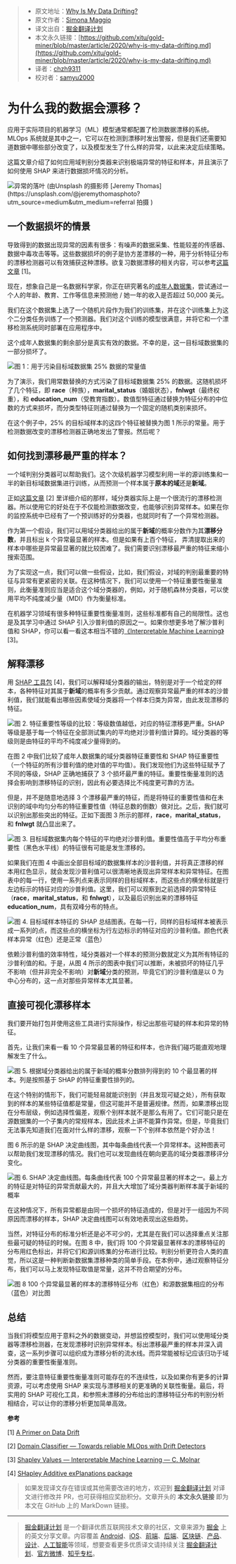 > * 原文地址：[Why Is My Data Drifting?](https://medium.com/data-from-the-trenches/why-is-my-data-drifting-a8ecc74920a5)
> * 原文作者：[Simona Maggio](https://medium.com/@maggio.simona)
> * 译文出自：[掘金翻译计划](https://github.com/xitu/gold-miner)
> * 本文永久链接：[https://github.com/xitu/gold-miner/blob/master/article/2020/why-is-my-data-drifting.md](https://github.com/xitu/gold-miner/blob/master/article/2020/why-is-my-data-drifting.md)
> * 译者：[chzh9311](https://github.com/chzh9311)
> * 校对者：[samyu2000](https://github.com/samyu2000)

# 为什么我的数据会漂移？

应用于实际项目的机器学习（ML）模型通常都配置了检测数据漂移的系统。MLOps 系统就是其中之一，它可以在检测到漂移时发出警报，但是我们还需要知道数据中哪些部分改变了，以及模型发生了什么样的异常，以此来决定后续策略。

这篇文章介绍了如何应用域判别分类器来识别极端异常的特征和样本，并且演示了如何使用 SHAP 来进行数据损坏情况的分析。

![异常的落叶 (由[Unsplash](https://unsplash.com?utm_source=medium&utm_medium=referral) 的摄影师 [Jeremy Thomas](https://unsplash.com/@jeremythomasphoto?utm_source=medium&utm_medium=referral 拍摄 )](https://cdn-images-1.medium.com/max/10368/0*NRGXc4k1hPb5d4jw)

## 一个数据损坏的情景

导致得到的数据出现异常的因素有很多：有噪声的数据采集、性能较差的传感器、数据中毒攻击等等。这些数据损坏的例子是协方差漂移的一种，用于分析特征分布的漂移检测器可以有效捕获这种漂移。欲复习数据漂移的相关内容，可以参考[这篇文章](https://medium.com/data-from-the-trenches/a-primer-on-data-drift-18789ef252a6) [1]。

现在，想象自己是一名数据科学家，你正在研究著名的[成年人数据集](https://www.openml.org/d/1590)，尝试通过一个人的年龄、教育、工作等信息来预测他 / 她一年的收入是否超过 50,000 美元。

我们在这个数据集上选了一个随机片段作为我们的训练集，并在这个训练集上为这个二分类任务训练了一个预测器。我们对这个训练的模型很满意，并将它和一个漂移检测系统同时部署在应用程序中。

这个成年人数据集的剩余部分是真实有效的数据。不幸的是，这一目标域数据集的一部分损坏了。

![图 1：用于污染目标域数据集 25% 数据的常量值](https://cdn-images-1.medium.com/max/2000/0*-5yCxLV4zV0SIsNR)

为了演示，我们用常数替换的方式污染了目标域数据集 25% 的数据。这随机损坏了几个特征，即 **race**（种族），**marital_status**（婚姻状态），**fnlwgt**（最终权重），和 **education_num**（受教育指数）。数值型特征通过替换为特征分布的中位数的方式来损坏，而分类型特征则通过替换为一个固定的随机类别来损坏。

在这个例子中，25% 的目标域样本的这四个特征被替换为图 1 所示的常量。用于检测数据改变的漂移检测器正确地发出了警报。然后呢？

## 如何找到漂移最严重的样本？

一个域判别分类器可以帮助我们。这个次级机器学习模型利用一半的源训练集和一半的新目标域数据集进行训练，从而预测一个样本属于**原本的域**还是**新域**。

正如[这篇文章](https://medium.com/data-from-the-trenches/towards-reliable-ml-ops-with-drift-detectors-5da1bdb29c63) [2] 里详细介绍的那样，域分类器实际上是一个很流行的漂移检测器。所以使用它的好处在于不仅能检测数据改变，也能够识别异常样本。如果在你的监控系统中已经有了一个预训练好的分类器，也就同时有了一个异常检测器。

作为第一个假设，我们可以用域分类器给出的属于**新域**的概率分数作为其**漂移分数**，并且标出 k 个异常最显著的样本。但是如果有上百个特征， 弄清提取出来的样本中哪些是异常最显著的就比较困难了。我们需要识别漂移最严重的特征来缩小搜索范围。

为了实现这一点，我们可以做一些假设，比如，我们假设，对域的判别最重要的特征与异常有更紧密的关联。在这种情况下，我们可以使用一个特征重要性衡量准则，此衡量准则应当是适合这个域分类器的，例如，对于随机森林分类器，可以使用平均不纯度减少量（MDI）作为衡量标准。

在机器学习领域有很多种特征重要性衡量准则，这些标准都有自己的局限性。这也是及其学习中通过 SHAP 引入沙普利值的原因之一。如果你想更多地了解沙普利值和 SHAP，你可以看一看这本相当不错的[《Interpretable Machine Learning》](https://christophm.github.io/interpretable-ml-book/shapley.html)[3]。

## 解释漂移

用 [SHAP 工具包](https://github.com/slundberg/shap) [4]，我们可以解释域分类器的输出，特别是对于一个给定的样本，各种特征对其属于**新域**的概率有多少贡献。通过观察异常最严重的样本的沙普利值，我们就能看出哪些因素使域分类器将一个样本归类为异常，由此发现漂移的特征。

![图 2. 特征重要性等级的比较：等级数值越低，对应的特征漂移更严重。SHAP 等级是基于每一个特征在全部测试集内的平均绝对沙普利值计算的。域分类器的等级则是由特征的平均不纯度减少量得到的。](https://cdn-images-1.medium.com/max/2110/0*odM1VlEqPkGFGFMv)

在图 2 中我们比较了成年人数据集的域分类器特征重要性和 SHAP 特征重要性（一个特征的所有沙普利值的绝对值的平均值）。我们发现他们为这些特征赋予了不同的等级，SHAP 正确地捕获了 3 个损坏最严重的特征。重要性衡量准则的选择会影响到漂移特征的识别，因此有必要选择比不纯度更可靠的方法。

但是，并不是随意地选择 3 个漂移最严重的特征，而是将特征的重要性值和在未识别的域中均匀分布的特征重要性值（特征总数的倒数）做对比。之后，我们就可以识别出那些突出的特征。正如下面图 3 所示的那样，**race**，**marital_status**，和 **fnlwgt** 就凸显出来了。

![图 3. 目标域数据集内每个特征的平均绝对沙普利值。重要性值高于平均分布重要性（黑色水平线）的特征很有可能是发生漂移的。](https://cdn-images-1.medium.com/max/3200/0*ss3XMB38A7knxllZ)

如果我们在图 4 中画出全部目标域的数据集样本的沙普利值，并将真正漂移的样本用红色显示，就会发现沙普利值可以很清晰地表现出异常样本和异常特征。在图表中的每一行，使用一系列点来表示同样的目标域样本，而这些点的横坐标就是行左边标示的特征对应的沙普利值。这里，我们可以观察到之前选择的异常特征（**race**，**marital_status**，和 **fnlwgt**），以及最后识别出来的漂移特征 **education_num**，具有双峰分布的特点。

![图 4. 目标域样本特征的 SHAP 总结图表。在每一行，同样的目标域样本被表示成一系列的点，而这些点的横坐标为行左边标示的特征对应的沙普利值。颜色代表样本异常（红色）还是正常（蓝色）](https://cdn-images-1.medium.com/max/2100/0*H3b0e5CYaUpv_ry7)

依赖沙普利值的效率特性，域分类器对一个样本的预测分数就定义为其所有特征的沙普利值的和。于是，从图 4 所示的图表中我们可以推断，未被损坏的特征几乎不影响（但并非完全不影响）对**新域**分类的预测，毕竟它们的沙普利值是以 0 为中心分布的，这一点对那些异常样本尤其显著。

## 直接可视化漂移样本

我们要开始打包并使用这些工具进行实际操作，标记出那些可疑的样本和异常的特征。

首先，让我们来看一看 10 个异常最显著的特征和样本，也许我们碰巧能直观地理解发生了什么。

![图 5. 根据域分类器给出的属于新域的概率分数排列得到的 10 个最显著的样本。列是按照基于 SHAP 的特征重要性排列的。](https://cdn-images-1.medium.com/max/2000/0*sUF74nnxq9_PSXEo)

在这个特别的情形下，我们可能轻易就能识别到（并且发现可疑之处），所有获取到的样本的某些特征值都是常量，但这可能并不是普遍规律。然而，如果漂移出现在分布层级，例如选择性偏差，观察个别样本就不是那么有用了。它们可能只是在源数据集的一个子集内的常规样本，因此技术上讲不能算作异常。但是，毕竟我们无法事先知道我们在面对什么样的漂移，观察一下个别样本依然是个好办法！

图 6 所示的是 SHAP 决定曲线图，其中每条曲线代表一个异常样本。这种图表可以帮助我们发现漂移的情况。我们也可以发现曲线在朝向更高的域分类器漂移评分变化。

![图 6. SHAP 决定曲线图。每条曲线代表 100 个异常最显著的样本之一。最上方的特征是对特征的异常贡献最大的，并且大大增加了域分类器判断样本属于新域的概率](https://cdn-images-1.medium.com/max/2350/0*TMcQpeyCp2sajxxu)

在这种情况下，所有异常都是由同一个损坏的特征造成的，但是对于一组因为不同原因而漂移的样本，SHAP 决定曲线图可以有效地表现出这些趋势。

当然，对特征分布的标准分析还是必不可少的，尤其是在我们可以选择重点关注那些最可疑的特征的时候。在图 8 中，我们将 100 个异常最显著样本的漂移特征的分布用红色标出，并将它们和源训练集的分布进行比较。判别分析更符合人类的直觉，所以这是一种判断新数据集漂移种类的简单手段。在本例中，通过观察特征分布，我们可以马上发现特征取值是常量，这并不符合期望的分布。

![图 8 100 个异常最显著的样本的漂移特征分布（红色）和源数据集相应的分布（蓝色）对比图](https://cdn-images-1.medium.com/max/2052/0*d1xcJT1QnIHlzi7s)

## 总结

当我们将模型应用于意料之外的数据变动，并想监控模型时，我们可以使用域分类器等漂移检测器，在发现漂移时识别异常样本。标出漂移最严重的样本并深入调查，这一系列步骤可以组织成为漂移分析的流水线。而异常能被标记应该归功于域分类器的重要性衡量准则。

然而，要注意特征重要性衡量准则可能存在的不连续性，以及如果你有更多的计算资源，可以考虑使用 SHAP 来实现与漂移相关的更准确的关联性衡量。最后，将实用的 SHAP 可视化工具，和参照未漂移的分布给出的漂移特征分布的判别分析相结合，可以让你的漂移分析更加简单高效。

**参考**

[1] [A Primer on Data Drift](https://medium.com/data-from-the-trenches/a-primer-on-data-drift-18789ef252a6)

[2] [Domain Classifier — Towards reliable MLOps with Drift Detectors](https://medium.com/data-from-the-trenches/towards-reliable-ml-ops-with-drift-detectors-5da1bdb29c63)

[3] [Shapley Values — Interpretable Machine Learning — C. Molnar](https://christophm.github.io/interpretable-ml-book/shapley.html)

[4] [SHapley Additive exPlanations package](https://github.com/slundberg/shap)

> 如果发现译文存在错误或其他需要改进的地方，欢迎到 [掘金翻译计划](https://github.com/xitu/gold-miner) 对译文进行修改并 PR，也可获得相应奖励积分。文章开头的 **本文永久链接** 即为本文在 GitHub 上的 MarkDown 链接。

---

> [掘金翻译计划](https://github.com/xitu/gold-miner) 是一个翻译优质互联网技术文章的社区，文章来源为 [掘金](https://juejin.im) 上的英文分享文章。内容覆盖 [Android](https://github.com/xitu/gold-miner#android)、[iOS](https://github.com/xitu/gold-miner#ios)、[前端](https://github.com/xitu/gold-miner#前端)、[后端](https://github.com/xitu/gold-miner#后端)、[区块链](https://github.com/xitu/gold-miner#区块链)、[产品](https://github.com/xitu/gold-miner#产品)、[设计](https://github.com/xitu/gold-miner#设计)、[人工智能](https://github.com/xitu/gold-miner#人工智能)等领域，想要查看更多优质译文请持续关注 [掘金翻译计划](https://github.com/xitu/gold-miner)、[官方微博](http://weibo.com/juejinfanyi)、[知乎专栏](https://zhuanlan.zhihu.com/juejinfanyi)。
